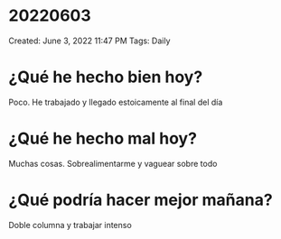 # 20220603

Created: June 3, 2022 11:47 PM
Tags: Daily

# ¿Qué he hecho bien hoy?

Poco. He trabajado y llegado estoicamente al final del día

# ¿Qué he hecho mal hoy?

Muchas cosas. Sobrealimentarme y vaguear sobre todo

# ¿Qué podría hacer mejor mañana?

Doble columna y trabajar intenso